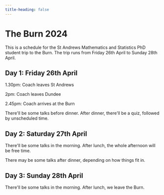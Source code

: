 ```yaml
---
title-heading: false
---
```


# The Burn 2024

This is a schedule for the St Andrews Mathematics and Statistics PhD student trip to the Burn.
The trip runs from Friday 26th April to Sunday 28th April.

## Day 1: Friday 26th April

1.30pm: Coach leaves St Andrews

2pm: Coach leaves Dundee

2.45pm: Coach arrives at the Burn

There'll be some talks before dinner. After dinner, there'll be a quiz, followed by unscheduled time.

## Day 2: Saturday 27th April

There'll be some talks in the morning. After lunch, the whole afternoon will be free time.

There may be some talks after dinner, depending on how things fit in.

## Day 3: Sunday 28th April

There'll be some talks in the morning. After lunch, we leave the Burn.

